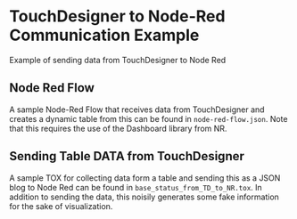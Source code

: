 # TouchDesigner to Node-Red Communication Example
Example of sending data from TouchDesigner to Node Red

## Node Red Flow
A sample Node-Red Flow that receives data from TouchDesigner and creates a dynamic table from this can be found in `node-red-flow.json`.
Note that this requires the use of the Dashboard library from NR.

## Sending Table DATA from TouchDesigner
A sample TOX for collecting data form a table and sending this as a JSON blog to Node Red can be found in `base_status_from_TD_to_NR.tox`.
In addition to sending the data, this noisily generates some fake information for the sake of visualization.